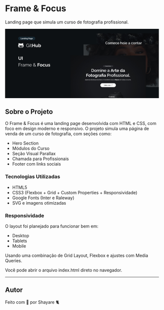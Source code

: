 # Frame & Focus
Landing page que simula um curso de fotografia profissional.

![Imagem do Site](GitHub.jpg)

## Sobre o Projeto
O Frame & Focus é uma landing page desenvolvida com HTML e CSS, com foco em design moderno e responsivo. O projeto simula uma página de venda de um curso de fotografia, com seções como:

- Hero Section
- Módulos do Curso
- Seção Visual Parallax
- Chamada para Profissionais
- Footer com links sociais

### Tecnologias Utilizadas
- HTML5
- CSS3 (Flexbox + Grid + Custom Properties + Responsividade)
- Google Fonts (Inter e Raleway)
- SVG e imagens otimizadas

### Responsividade
O layout foi planejado para funcionar bem em:
- Desktop
- Tablets
- Mobile

Usando uma combinação de Grid Layout, Flexbox e ajustes com Media Queries.

Você pode abrir o arquivo index.html direto no navegador.

---

## Autor

Feito com 💜 por Shayare 🐈
